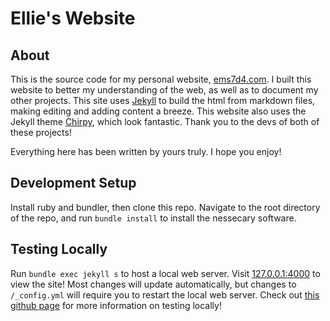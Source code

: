 # Ellie's Website

## About

This is the source code for my personal website, [ems7d4.com](ems7d4.com).  I built this website to better my understanding of the web, as well as to document my other projects.  This site uses [Jekyll](https://jekyllrb.com/) to build the html from markdown files, making editing and adding content a breeze.  This website also uses the Jekyll theme [Chirpy](https://github.com/cotes2020/jekyll-theme-chirpy), which look fantastic.  Thank you to the devs of both of these projects!

Everything here has been written by yours truly.  I hope you enjoy!

## Development Setup

Install ruby and bundler, then clone this repo.  Navigate to the root directory of the repo, and run `bundle install` to install the nessecary software.

## Testing Locally

Run `bundle exec jekyll s` to host a local web server.
Visit [127.0.0.1:4000](127.0.0.1:4000) to view the site!
Most changes will update automatically, but changes to `/_config.yml` will require you to restart the local web server.
Check out [this github page](https://docs.github.com/en/pages/setting-up-a-github-pages-site-with-jekyll/testing-your-github-pages-site-locally-with-jekyll) for more information on testing locally!
